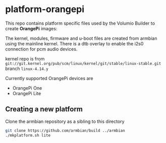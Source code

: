 # platform-orangepi

This repo contains platform specific files used by the Volumio Builder to create **OrangePi** images:

The kernel, modules, firmware and u-boot files are created from armbian using the mainline kernel.
There is a dtb overlay to enable the i2s0 connection for pcm audio devices.

kernel repo is from `git://git.kernel.org/pub/scm/linux/kernel/git/stable/linux-stable.git` branch `linux-4.14.y`

Currently supported OrangePi devices are
* OrangePi One
* OrangePi Lite

## Creating a new platform

Clone the armbian repository as a sibling to this directory
```bash
git clone https://github.com/armbian/build ../armbian
./mkplatform.sh lite
```

